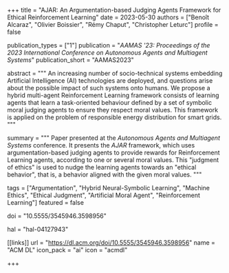 +++
title = "AJAR: An Argumentation-based Judging Agents Framework for Ethical Reinforcement Learning"
date = 2023-05-30
authors = ["Benoît Alcaraz", "Olivier Boissier", "Rémy Chaput", "Christopher Leturc"]
profile = false

publication_types = ["1"]
publication = "*AAMAS '23: Proceedings of the 2023 International Conference on Autonomous Agents and Multiagent Systems*"
publication_short = "AAMAS2023"

abstract = """
An increasing number of socio-technical systems embedding Artificial
Intelligence (AI) technologies are deployed, and questions arise about the
possible impact of such systems onto humans. We propose a hybrid multi-agent
Reinforcement Learning framework consists of learning agents that learn a
task-oriented behaviour defined by a set of symbolic moral judging agents to
ensure they respect moral values. This framework is applied on the problem of
responsible energy distribution for smart grids.
"""

summary = """
Paper presented at the *Autonomous Agents and Multiagent Systems* conference.
It presents the *AJAR* framework, which uses argumentation-based judging agents
to provide rewards for Reinforcement Learning agents, according to one or
several moral values. This \"judgment of ethics\" is used to nudge the learning
agents towards an \"ethical behavior\", that is, a behavior aligned with the
given moral values.
"""

tags = ["Argumentation", "Hybrid Neural-Symbolic Learning", "Machine Ethics", 
"Ethical Judgment", "Artificial Moral Agent", "Reinforcement Learning"]
featured = false

doi = "10.5555/3545946.3598956"

hal = "hal-04127943"

[[links]]
url = "https://dl.acm.org/doi/10.5555/3545946.3598956"
name = "ACM DL"
icon_pack = "ai"
icon = "acmdl"

+++
